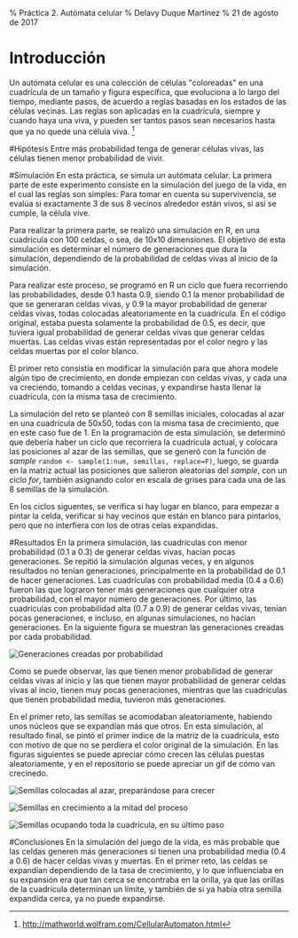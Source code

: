 % Práctica 2. Autómata celular
% Delavy Duque Martínez
% 21 de agosto de 2017

# Introducción

Un autómata celular es una colección de células "coloreadas" en una cuadrícula de un tamaño y figura específica, que evoluciona a lo largo del tiempo, mediante pasos, de acuerdo a reglas basadas en los estados de las células vecinas. Las reglas son aplicadas en la cuadrícula, siempre y cuando haya una viva, y pueden ser tantos pasos sean necesarios hasta que ya no quede una célula viva. [^116f864e]

#Hipótesis
Entre más probabilidad tenga de generar células vivas, las células tienen menor probabilidad de vivir.

#Simulación
En esta práctica, se simula un autómata celular. La primera parte de este experimento consiste en la simulación del juego de la vida, en el cual las reglas son simples: Para tomar en cuenta su supervivencia, se evalúa si exactamente 3 de sus 8 vecinos alrededor están vivos, si así se cumple, la célula vive.

Para realizar la primera parte, se realizó una simulación en R, en una cuadrícula con 100 celdas, o sea, de 10x10 dimensiones. El objetivo de esta simulación es determinar el número de generaciones que dura la simulación, dependiendo de la probabilidad de celdas vivas al inicio de la simulación.

Para realizar este proceso, se programó en R un ciclo que fuera recorriendo las probabilidades, desde 0.1 hasta 0.9, siendo 0.1 la menor probabilidad de que se generaran celdas vivas, y 0.9 la mayor probabilidad de generar celdas vivas, todas colocadas aleatoriamente en la cuadrícula. En el código original, estaba puesta solamente la probabilidad de 0.5, es decir, que tuviera igual probabilidad de generar celdas vivas que generar celdas muertas. Las celdas vivas están representadas por el color negro y las celdas muertas por el color blanco.

El primer reto consistía en modificar la simulación para que ahora modele algún tipo de crecimiento, en donde empiezan con celdas vivas, y cada una va creciendo, tomando a celdas vecinas, y expandirse hasta llenar la cuadrícula, con la misma tasa de crecimiento.

La simulación del reto se planteó con 8 semillas iniciales, colocadas al azar en una cuadrícula de 50x50, todas con la misma tasa de crecimiento, que en este caso fue de 1. En la programación de esta simulación, se determinó que debería haber un ciclo que recorriera la cuadrícula actual, y colocara las posiciones al azar de las semillas, que se generó con la función de _sample_ `random <- sample(1:num, semillas, replace=F)`,
luego, se guarda en la matriz actual las posiciones que salieron aleatorias del _sample_, con un ciclo _for_, también asignando color en escala de grises para cada una de las 8 semillas de la simulación.

En los ciclos siguentes, se verifica si hay lugar en blanco, para empezar a pintar la celda, verificar si hay vecinos que están en blanco para pintarlos, pero que no interfiera con los de otras celas expandidas.

#Resultados
En la primera simulación, las cuadrículas con menor probabilidad (0.1 a 0.3) de generar celdas vivas, hacían pocas generaciones. Se repitió la simulación algunas veces, y en algunos resultados no tenían generaciones, principalmente en la probabilidad de 0.1 de hacer generaciones.
Las cuadrículas con probabilidad media (0.4 a 0.6) fueron las que lograron tener más generaciones que cualquier otra probabilidad, con el mayor número de generaciones.
Por último, las cuadrículas con probabilidad alta (0.7 a 0.9) de generar celdas vivas, tenían pocas generaciones, e incluso, en algunas simulaciones, no hacían generaciones. En la siguiente figura se muestran las generaciones creadas por cada probabilidad.

![Generaciones creadas por probabilidad](p2generacionesYprobabilidad.png)

Como se puede observar, las que tienen menor probabilidad de generar celdas vivas al inicio y las que tienen mayor probabilidad de generar celdas vivas al incio, tienen muy pocas generaciones, mientras que las cuadrículas que tienen probabilidad media, tuvieron más generaciones.

En el primer reto, las semillas se acomodaban aleatoriamente, habiendo unos núcleos que se expandían más que otros. En esta simulación, al resultado final, se pintó el primer índice de la matriz de la cuadrícula, esto con motivo de que no se perdiera el color original de la simulación. En las figuras siguientes se puede apreciar cómo crecen las células puestas aleatoriamente, y en el repositorio se puede apreciar un gif de cómo van crecinedo.

![Semillas colocadas al azar, preparándose para crecer](reto1-paso0.png)

![Semillas en crecimiento a la mitad del proceso](reto1-paso11.png)

![Semillas ocupando toda la cuadrícula, en su último paso](reto1-paso22.png)

#Conclusiones
En la simulación del juego de la vida, es más probable que las celdas generen más generaciones si tienen una probabilidad media (0.4 a 0.6) de hacer celdas vivas y muertas. En el primer reto, las celdas se expandían dependiendo de la tasa de crecimiento, y lo que influenciaba en su expansión era que tan cerca se encontraba en la orilla, ya que las orillas de la cuadrícula determinan un límite, y también de si ya había otra semilla expandida cerca, ya no puede expandirse.

[^116f864e]: http://mathworld.wolfram.com/CellularAutomaton.html
